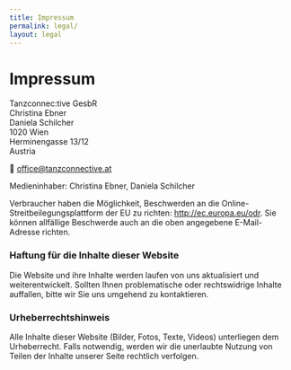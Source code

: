 ```yaml
---
title: Impressum
permalink: legal/
layout: legal
---
```

# Impressum
Tanzconnec:tive GesbR<br>
Christina Ebner<br>
Daniela Schilcher<br>
1020 Wien<br>
Herminengasse 13/12<br>
Austria

📧 office@tanzconnective.at

Medieninhaber: Christina Ebner, Daniela Schilcher

Verbraucher haben die Möglichkeit, Beschwerden an die Online-Streitbeilegungsplattform der EU zu richten: http://ec.europa.eu/odr. Sie können allfällige Beschwerde auch an die oben angegebene E-Mail-Adresse richten.

### Haftung für die Inhalte dieser Website
Die Website und ihre Inhalte werden laufen von uns aktualisiert und weiterentwickelt.
Sollten Ihnen problematische oder rechtswidrige Inhalte auffallen, bitte wir Sie uns umgehend zu kontaktieren.


### Urheberrechtshinweis
Alle Inhalte dieser Website (Bilder, Fotos, Texte, Videos) unterliegen dem Urheberrecht. Falls notwendig, werden wir die unerlaubte Nutzung von Teilen der Inhalte unserer Seite rechtlich verfolgen.
